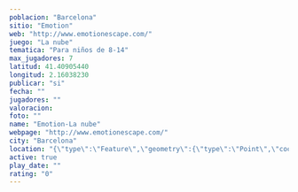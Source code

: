 ```yaml
---
poblacion: "Barcelona"
sitio: "Emotion"
web: "http://www.emotionescape.com/"
juego: "La nube"
tematica: "Para niños de 8-14"
max_jugadores: 7
latitud: 41.40905440
longitud: 2.16038230
publicar: "si"
fecha: ""
jugadores: ""
valoracion: 
foto: ""
name: "Emotion-La nube"
webpage: "http://www.emotionescape.com/"
city: "Barcelona"
location: "{\"type\":\"Feature\",\"geometry\":{\"type\":\"Point\",\"coordinates\":[2.1603823,41.4090544]}}"
active: true
play_date: ""
rating: "0"
---
```

